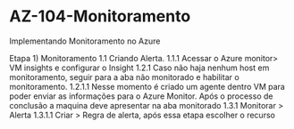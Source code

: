 # AZ-104-Monitoramento
 Implementando Monitoramento no Azure

Etapa 1) Monitoramento
 1.1 Criando Alerta. 
  1.1.1 Acessar o Azure monitor> VM insights e configurar o Insight
  1.2.1 Caso não haja nenhum host em monitoramento, seguir para a aba não monitorado e habilitar o monitoramento.
   1.2.1.1 Nesse momento é criado um agente dentro VM para poder enviar as informações para o Azure Monitor.
  Após o processo de conclusão a maquina deve apresentar na aba monitorado
  1.3.1 Monitorar > Alerta
   1.3.1.1 Criar > Regra de alerta, após essa etapa escolher o recurso 
  
